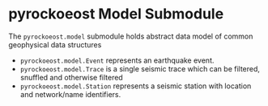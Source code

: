 
# pyrockoeost Model Submodule

The `pyrockoeost.model` submodule holds abstract data model of common geophysical data structures

* `pyrockoeost.model.Event` represents an earthquake event.
* `pyrockoeost.model.Trace` is a single seismic trace which can be filtered, snuffled and otherwise filtered
* `pyrockoeost.model.Station` represents a seismic station with location and network/name identifiers.
